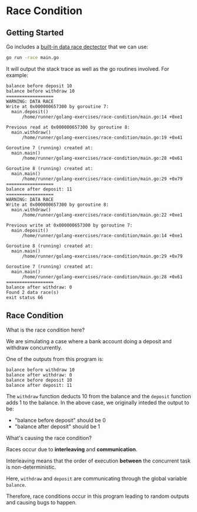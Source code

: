 # Race Condition

## Getting Started

Go includes a [built-in data race dectector](https://golang.org/doc/articles/race_detector) that we can use:

```bash
go run -race main.go
```

It will output the stack trace as well as the go routines involved. For example:

```
balance before deposit 10
balance before withdraw 10
==================
WARNING: DATA RACE
Write at 0x000000657300 by goroutine 7:
  main.deposit()
      /home/runner/golang-exercises/race-condition/main.go:14 +0xe1

Previous read at 0x000000657300 by goroutine 8:
  main.withdraw()
      /home/runner/golang-exercises/race-condition/main.go:19 +0x41

Goroutine 7 (running) created at:
  main.main()
      /home/runner/golang-exercises/race-condition/main.go:28 +0x61

Goroutine 8 (running) created at:
  main.main()
      /home/runner/golang-exercises/race-condition/main.go:29 +0x79
==================
balance after deposit: 11
==================
WARNING: DATA RACE
Write at 0x000000657300 by goroutine 8:
  main.withdraw()
      /home/runner/golang-exercises/race-condition/main.go:22 +0xe1

Previous write at 0x000000657300 by goroutine 7:
  main.deposit()
      /home/runner/golang-exercises/race-condition/main.go:14 +0xe1

Goroutine 8 (running) created at:
  main.main()
      /home/runner/golang-exercises/race-condition/main.go:29 +0x79

Goroutine 7 (running) created at:
  main.main()
      /home/runner/golang-exercises/race-condition/main.go:28 +0x61
==================
balance after withdraw: 0
Found 2 data race(s)
exit status 66
```

## Race Condition
What is the race condition here?

We are simulating a case where a bank account doing a deposit and withdraw concurrently.

One of the outputs from this program is:

```
balance before withdraw 10
balance after withdraw: 0
balance before deposit 10
balance after deposit: 11
```

The `withdraw` function deducts 10 from the balance and the `deposit` function adds 1 to the balance. In the above case, we originally inteded the output to be:
* "balance before deposit" should be 0
* "balance after deposit" should be 1

What's causing the race condition?

Races occur due to **interleaving** and **communication**.

Interleaving means that the order of execution **between** the concurrent task is non-deterministic.

Here, `withdraw` and `deposit` are communicating through the global variable `balance`.

Therefore, race conditions occur in this program leading to random outputs and causing bugs to happen.